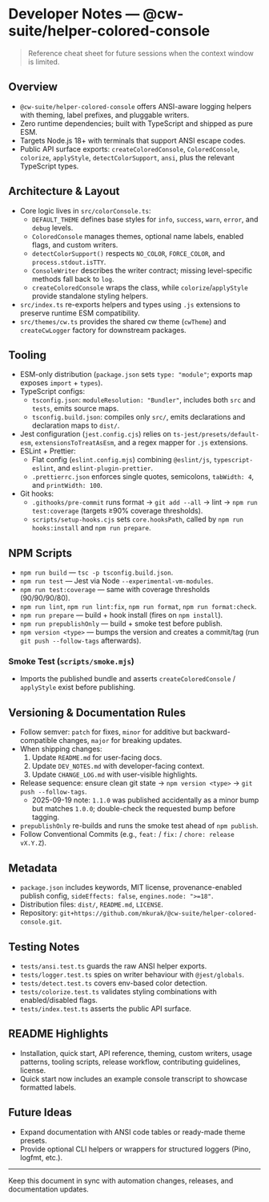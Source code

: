 # Developer Notes — @cw-suite/helper-colored-console

> Reference cheat sheet for future sessions when the context window is limited.

## Overview
- `@cw-suite/helper-colored-console` offers ANSI-aware logging helpers with theming, label prefixes, and pluggable writers.
- Zero runtime dependencies; built with TypeScript and shipped as pure ESM.
- Targets Node.js 18+ with terminals that support ANSI escape codes.
- Public API surface exports: `createColoredConsole`, `ColoredConsole`, `colorize`, `applyStyle`, `detectColorSupport`, `ansi`, plus the relevant TypeScript types.

## Architecture & Layout
- Core logic lives in `src/colorConsole.ts`:
  - `DEFAULT_THEME` defines base styles for `info`, `success`, `warn`, `error`, and `debug` levels.
  - `ColoredConsole` manages themes, optional name labels, enabled flags, and custom writers.
  - `detectColorSupport()` respects `NO_COLOR`, `FORCE_COLOR`, and `process.stdout.isTTY`.
  - `ConsoleWriter` describes the writer contract; missing level-specific methods fall back to `log`.
  - `createColoredConsole` wraps the class, while `colorize`/`applyStyle` provide standalone styling helpers.
- `src/index.ts` re-exports helpers and types using `.js` extensions to preserve runtime ESM compatibility.
- `src/themes/cw.ts` provides the shared cw theme (`cwTheme`) and `createCwLogger` factory for downstream packages.

## Tooling
- ESM-only distribution (`package.json` sets `type: "module"`; exports map exposes `import` + `types`).
- TypeScript configs:
  - `tsconfig.json`: `moduleResolution: "Bundler"`, includes both `src` and `tests`, emits source maps.
  - `tsconfig.build.json`: compiles only `src/`, emits declarations and declaration maps to `dist/`.
- Jest configuration (`jest.config.cjs`) relies on `ts-jest/presets/default-esm`, `extensionsToTreatAsEsm`, and a regex mapper for `.js` extensions.
- ESLint + Prettier:
  - Flat config (`eslint.config.mjs`) combining `@eslint/js`, `typescript-eslint`, and `eslint-plugin-prettier`.
  - `.prettierrc.json` enforces single quotes, semicolons, `tabWidth: 4`, and `printWidth: 100`.
- Git hooks:
  - `.githooks/pre-commit` runs format → `git add --all` → lint → `npm run test:coverage` (targets ≥90% coverage thresholds).
  - `scripts/setup-hooks.cjs` sets `core.hooksPath`, called by `npm run hooks:install` and `npm run prepare`.

## NPM Scripts
- `npm run build` — `tsc -p tsconfig.build.json`.
- `npm run test` — Jest via Node `--experimental-vm-modules`.
- `npm run test:coverage` — same with coverage thresholds (90/90/90/80).
- `npm run lint`, `npm run lint:fix`, `npm run format`, `npm run format:check`.
- `npm run prepare` — build + hook install (fires on `npm install`).
- `npm run prepublishOnly` — build + smoke test before publish.
- `npm version <type>` — bumps the version and creates a commit/tag (run `git push --follow-tags` afterwards).

### Smoke Test (`scripts/smoke.mjs`)
- Imports the published bundle and asserts `createColoredConsole` / `applyStyle` exist before publishing.

## Versioning & Documentation Rules
- Follow semver: `patch` for fixes, `minor` for additive but backward-compatible changes, `major` for breaking updates.
- When shipping changes:
  1. Update `README.md` for user-facing docs.
  2. Update `DEV_NOTES.md` with developer-facing context.
  3. Update `CHANGE_LOG.md` with user-visible highlights.
- Release sequence: ensure clean git state → `npm version <type>` → `git push --follow-tags`.
  - 2025-09-19 note: `1.1.0` was published accidentally as a minor bump but matches `1.0.0`; double-check the requested bump before tagging.
- `prepublishOnly` re-builds and runs the smoke test ahead of `npm publish`.
- Follow Conventional Commits (e.g., `feat:` / `fix:` / `chore: release vX.Y.Z`).

## Metadata
- `package.json` includes keywords, MIT license, provenance-enabled publish config, `sideEffects: false`, `engines.node: ">=18"`.
- Distribution files: `dist/`, `README.md`, `LICENSE`.
- Repository: `git+https://github.com/mkurak/@cw-suite/helper-colored-console.git`.

## Testing Notes
- `tests/ansi.test.ts` guards the raw ANSI helper exports.
- `tests/logger.test.ts` spies on writer behaviour with `@jest/globals`.
- `tests/detect.test.ts` covers env-based color detection.
- `tests/colorize.test.ts` validates styling combinations with enabled/disabled flags.
- `tests/index.test.ts` asserts the public API surface.

## README Highlights
- Installation, quick start, API reference, theming, custom writers, usage patterns, tooling scripts, release workflow, contributing guidelines, license.
- Quick start now includes an example console transcript to showcase formatted labels.

## Future Ideas
- Expand documentation with ANSI code tables or ready-made theme presets.
- Provide optional CLI helpers or wrappers for structured loggers (Pino, logfmt, etc.).

---
Keep this document in sync with automation changes, releases, and documentation updates.
